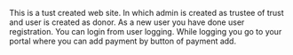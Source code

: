 This is a tust created web site. In which admin is created as trustee of trust and user is created as donor.
As a new user you have done user registration. You can login from user logging. While logging you go to your portal where you can add payment by button of payment add.
